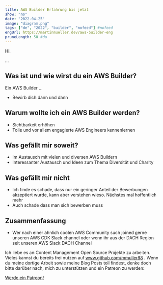 ```yaml
---
title: AWS Builder Erfahrung bis jetzt
show: "no"
date: "2022-04-25"
image: "diagram.png"
tags: ["de", "2022", "builder", "nofeed"] #nofeed
engUrl: https://martinmueller.dev/aws-builder-eng
pruneLength: 50 #du
---
```


Hi.

...

## Was ist und wie wirst du ein AWS Builder?

Ein AWS Builder ...

- Bewirb dich dann und dann

## Warum wollte ich ein AWS Builder werden?

- Sichtbarkeit erhöhen
- Tolle und vor allem engagierte AWS Engineers kennenlernen

## Was gefällt mir soweit?

- Im Austausch mit vielen und diversen AWS Buildern
- Interessanter Austausch und Ideen zum Thema Diversität und Charity

## Was gefällt mir nicht

- Ich finde es schade, dass nur ein geringer Anteil der Bewerbungen akzeptiert wurde, kann aber verstehen wieso. Nächstes mal hoffentlich mehr
- Auch schade dass man sich bewerben muss

## Zusammenfassung

- Wer nach einer ähnlich coolen AWS Community such joined gerne unseren AWS CDK Slack channel oder wenn ihr aus der DACH Region seit unseren AWS Slack DACH Channel

Ich liebe es an Content Management Open Source Projekte zu arbeiten. Vieles kannst du bereits frei nutzen auf www.github.com/mmuller88 . Wenn du meine dortige Arbeit sowie meine Blog Posts toll findest, denke doch bitte darüber nach, mich zu unterstützen und ein Patreon zu werden:

<a href="https://www.patreon.com/bePatron?u=29010217" data-patreon-widget-type="become-patron-button">Werde ein Patreon!</a><script async src="https://c6.patreon.com/becomePatronButton.bundle.js"></script>
